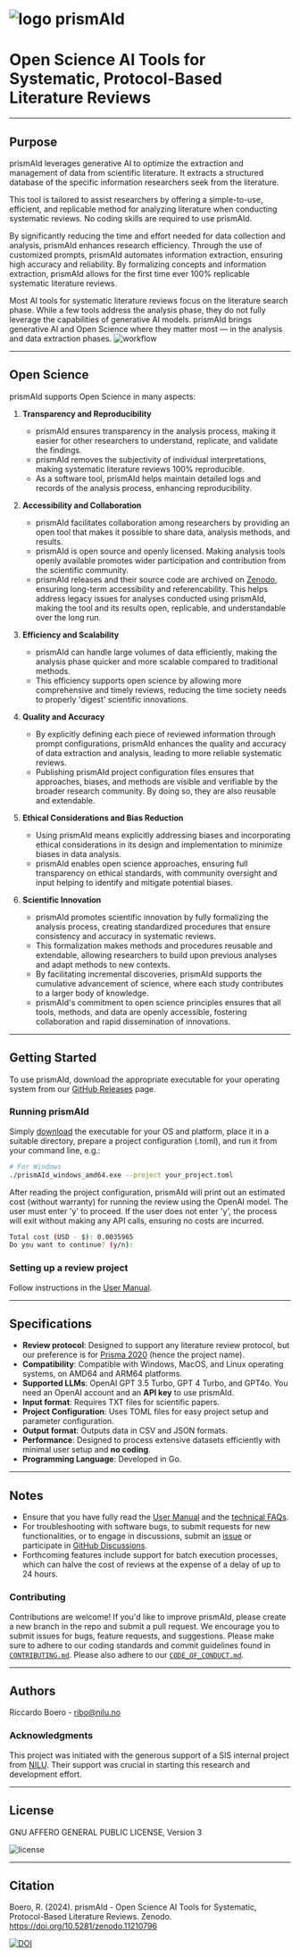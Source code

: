 # ![logo](https://raw.githubusercontent.com/ricboer0/prismAId/main/figures/prismAId_logo.png) prismAId
# Open Science AI Tools for Systematic, Protocol-Based Literature Reviews
<!-- Innovate and Accelerate Science with AI: Open and Replicable Tools for Systematic, Protocol-Based Literature Reviews. -->
* * *
## Purpose
prismAId leverages generative AI to optimize the extraction and management of data from scientific literature. It extracts a structured database of the specific information researchers seek from the literature.

This tool is tailored to assist researchers by offering a simple-to-use, efficient, and replicable method for analyzing literature when conducting systematic reviews. No coding skills are required to use prismAId.

By significantly reducing the time and effort needed for data collection and analysis, prismAId enhances research efficiency. Through the use of customized prompts, prismAId automates information extraction, ensuring high accuracy and reliability. By formalizing concepts and information extraction, prismAId allows for the first time ever 100% replicable systematic literature reviews.

Most AI tools for systematic literature reviews focus on the literature search phase. While a few tools address the analysis phase, they do not fully leverage the capabilities of generative AI models. prismAId brings generative AI and Open Science where they matter most — in the analysis and data extraction phases.
![workflow](https://raw.githubusercontent.com/ricboer0/prismAId/main/figures/prismAId_workflow.PNG)
***
## Open Science
prismAId supports Open Science in many aspects:

1. **Transparency and Reproducibility**
   - prismAId ensures transparency in the analysis process, making it easier for other researchers to understand, replicate, and validate the findings.
   - prismAId removes the subjectivity of individual interpretations, making systematic literature reviews 100% reproducible.
   - As a software tool, prismAId helps maintain detailed logs and records of the analysis process, enhancing reproducibility.

2. **Accessibility and Collaboration**
   - prismAId facilitates collaboration among researchers by providing an open tool that makes it possible to share data, analysis methods, and results.
   - prismAId is open source and openly licensed. Making analysis tools openly available promotes wider participation and contribution from the scientific community.
   - prismAId releases and their source code are archived on [Zenodo](https://zenodo.org/doi/10.5281/zenodo.11210796), ensuring long-term accessibility and referencability. This helps address legacy issues for analyses conducted using prismAId, making the tool and its results open, replicable, and understandable over the long run.

3. **Efficiency and Scalability**
   - prismAId can handle large volumes of data efficiently, making the analysis phase quicker and more scalable compared to traditional methods.
   - This efficiency supports open science by allowing more comprehensive and timely reviews, reducing the time society needs to properly 'digest' scientific innovations.

4. **Quality and Accuracy**
   - By explicitly defining each piece of reviewed information through prompt configurations, prismAId enhances the quality and accuracy of data extraction and analysis, leading to more reliable systematic reviews.
   - Publishing prismAId project configuration files ensures that approaches, biases, and methods are visible and verifiable by the broader research community. By doing so, they are also reusable and extendable.

5. **Ethical Considerations and Bias Reduction**
   - Using prismAId means explicitly addressing biases and incorporating ethical considerations in its design and implementation to minimize biases in data analysis.
   - prismAId enables open science approaches, ensuring full transparency on ethical standards, with community oversight and input helping to identify and mitigate potential biases.

6. **Scientific Innovation**
   - prismAId promotes scientific innovation by fully formalizing the analysis process, creating standardized procedures that ensure consistency and accuracy in systematic reviews.
   - This formalization makes methods and procedures reusable and extendable, allowing researchers to build upon previous analyses and adapt methods to new contexts.
   - By facilitating incremental discoveries, prismAId supports the cumulative advancement of science, where each study contributes to a larger body of knowledge.
   - prismAId's commitment to open science principles ensures that all tools, methods, and data are openly accessible, fostering collaboration and rapid dissemination of innovations.
  
* * *

## Getting Started
To use prismAId, download the appropriate executable for your operating system from our [GitHub Releases](https://github.com/ricboer0/prismAId/releases) page.

### Running prismAId
Simply [download](https://github.com/ricboer0/prismAId/releases) the executable for your OS and platform, place it in a suitable directory, prepare a project configuration (.toml), and run it from your command line, e.g.:

```bash
# For Windows
./prismAId_windows_amd64.exe --project your_project.toml
```
After reading the project configuration, prismAId will print out an estimated cost (without warranty) for running the review using the OpenAI model. The user must enter 'y' to proceed. If the user does not enter 'y', the process will exit without making any API calls, ensuring no costs are incurred.
```bash
Total cost (USD - $): 0.0035965
Do you want to continue? (y/n): 
```

### Setting up a review project

Follow instructions in the [User Manual](user_manual/manual.md).

* * *

## Specifications
- **Review protocol**: Designed to support any literature review protocol, but our preference is for [Prisma 2020](https://www.prisma-statement.org/prisma-2020) (hence the project name).
- **Compatibility**: Compatible with Windows, MacOS, and Linux operating systems, on AMD64 and ARM64 platforms.
- **Supported LLMs**: OpenAI GPT 3.5 Turbo, GPT 4 Turbo, and GPT4o. You need an OpenAI account and an **API key** to use prismAId.
- **Input format**: Requires TXT files for scientific papers.
- **Project Configuration**: Uses TOML files for easy project setup and parameter configuration.
- **Output format**: Outputs data in CSV and JSON formats.
- **Performance**: Designed to process extensive datasets efficiently with minimal user setup and **no coding**.
- **Programming Language**: Developed in Go.

* * *

## Notes
- Ensure that you have fully read the [User Manual](user_manual/manual.md) and the [technical FAQs](user_manual/technical_faqs.md).
- For troubleshooting with software bugs, to submit requests for new functionalities, or to engage in discussions, submit an [issue](/../../issues) or participate in [GitHub Discussions](/../../discussions).
- Forthcoming features include support for batch execution processes, which can halve the cost of reviews at the expense of a delay of up to 24 hours.

### Contributing
Contributions are welcome! If you'd like to improve prismAId, please create a new branch in the repo and submit a pull request. We encourage you to submit issues for bugs, feature requests, and suggestions. Please make sure to adhere to our coding standards and commit guidelines found in [`CONTRIBUTING.md`](CONTRIBUTING.md). Please also adhere to our [`CODE_OF_CONDUCT.md`](CODE_OF_CONDUCT.md.md).

* * *

## Authors
Riccardo Boero - ribo@nilu.no

### Acknowledgments
This project was initiated with the generous support of a SIS internal project from [NILU](https://nilu.com). Their support was crucial in starting this research and development effort.

* * *

## License
GNU AFFERO GENERAL PUBLIC LICENSE, Version 3

![license](https://www.gnu.org/graphics/agplv3-155x51.png)

* * *

## Citation
Boero, R. (2024). prismAId - Open Science AI Tools for Systematic, Protocol-Based Literature Reviews. Zenodo. https://doi.org/10.5281/zenodo.11210796

[![DOI](https://zenodo.org/badge/DOI/10.5281/zenodo.11210796.svg)](https://doi.org/10.5281/zenodo.11210796)
